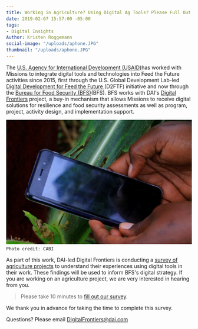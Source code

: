 ```yaml
---
title: Working in Agriculture? Using Digital Ag Tools? Please Full Out This Survey!
date: 2019-02-07 15:57:00 -05:00
tags:
- Digital Insights
Author: Kristen Roggemann
social-image: "/uploads/aphone.JPG"
thumbnail: "/uploads/aphone.JPG"
---
```


The [U.S. Agency for International Development (USAID)](https://www.usaid.gov/)has worked with Missions to integrate digital tools and technologies into Feed the Future activities since 2015, first through the U.S. Global Development Lab-led [Digital Development for Feed the Future ](https://www.usaid.gov/digitalag)(D2FTF) initiative and now through the [Bureau for Food Security (BFS)](https://www.usaid.gov/who-we-are/organization/bureaus/bureau-food-security)(BFS). BFS works with DAI's [Digital Frontiers](https://www.dai.com/our-work/projects/worldwide-digital-frontiers-df) project, a buy-in mechanism that allows Missions to receive digital solutions for resilience and food security assessments as well as program, project, activity design, and implementation support.

![a phone](/uploads/aphone.JPG)`Photo credit: CABI`


As part of this work, DAI-led Digital Frontiers is conducting a [survey of agriculture projects](https://www.surveymonkey.com/r/QSMW65V) to understand their experiences using digital tools in their work. These findings will be used to inform BFS's digital strategy. If you are working on an agriculture project, we are very interested in hearing from you.

> Please take 10 minutes to [fill out our survey](https://www.surveymonkey.com/r/QSMW65V).

We thank you in advance for taking the time to complete this survey.

Questions? Please email DigitalFrontiers@dai.com